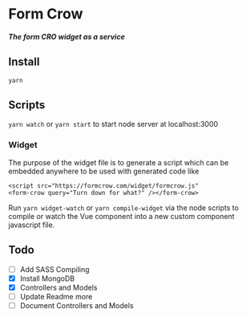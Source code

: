 # Form Crow
##### The form CRO widget as a service

## Install
`yarn`
## Scripts
`yarn watch` or `yarn start` to start node server at localhost:3000

### Widget
The purpose of the widget file is to generate a script which can be embedded anywhere to be used with generated code like

```
<script src="https://formcrow.com/widget/formcrow.js"
<form-crow query="Turn down for what?" /></form-crow>
```

Run `yarn widget-watch` or `yarn compile-widget` via the node scripts to compile or watch the Vue component into a new custom component javascript file.


## Todo

- [ ] Add SASS Compiling
- [x] Install MongoDB
- [x] Controllers and Models
- [ ] Update Readme more
- [ ] Document Controllers and Models
